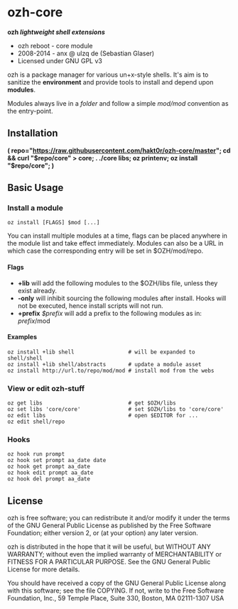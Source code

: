 ozh-core
========
**ozh *lightweight shell extensions***

* ozh reboot - core module
* 2008-2014 - anx @ ulzq de (Sebastian Glaser)
* Licensed under GNU GPL v3

ozh is a package manager for various un+x-style shells. It's aim is to sanitize the **environment** and provide tools to install and depend upon **modules**.

Modules always live in a *folder* and follow a simple *$mod/$mod* convention as the entry-point.

Installation
------------

**( repo="https://raw.githubusercontent.com/hakt0r/ozh-core/master"; cd && curl "$repo/core" > core; . ./core libs; oz printenv; oz install "$repo/core"; )**

Basic Usage
-----------


### Install a module

    oz install [FLAGS] $mod [...]

You can install multiple modules at a time, flags can be placed anywhere in the module list and take effect immediately. Modules can also be a URL in which case the corresponding entry will be set in $OZH/mod/repo.

#### Flags

  * **+lib** will add the following modules to the $OZH/libs file, unless they exist already.
  * **-only** will inhibit sourcing the following modules after install. Hooks will not be executed, hence install scripts will not run.
  * **+prefix** *$prefix* will add a prefix to the following modules as in: $prefix/$mod

#### Examples

    oz install +lib shell                 # will be expanded to shell/shell
    oz install +lib shell/abstracts       # update a module asset
    oz install http://url.to/repo/mod/mod # install mod from the webs

### View or edit ozh-stuff

    oz get libs                           # get $OZH/libs
    oz set libs 'core/core'               # set $OZH/libs to 'core/core'
    oz edit libs                          # open $EDITOR for ...
    oz edit shell/repo


### Hooks

    oz hook run prompt
    oz hook set prompt aa_date date
    oz hook get prompt aa_date
    oz hook edit prompt aa_date
    oz hook del prompt aa_date

License
-------

ozh is free software; you can redistribute it and/or modify
it under the terms of the GNU General Public License as published by
the Free Software Foundation; either version 2, or (at your option)
any later version.

ozh is distributed in the hope that it will be useful,
but WITHOUT ANY WARRANTY; without even the implied warranty of
MERCHANTABILITY or FITNESS FOR A PARTICULAR PURPOSE.  See the
GNU General Public License for more details.

You should have received a copy of the GNU General Public License
along with this software; see the file COPYING.  If not, write to
the Free Software Foundation, Inc., 59 Temple Place, Suite 330,
Boston, MA 02111-1307 USA
